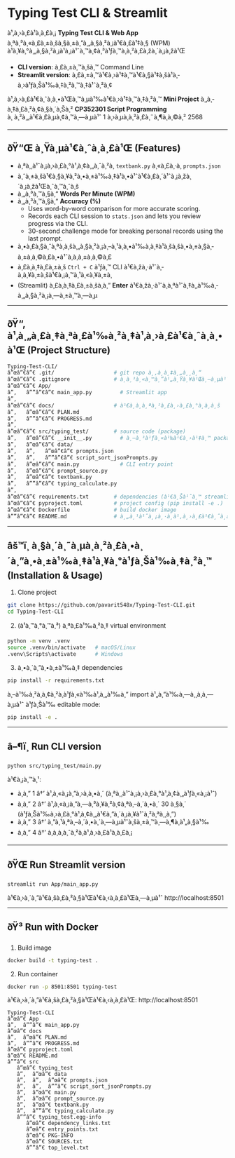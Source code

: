 ﻿# Typing Test CLI & Streamlit

à¹‚à¸›à¸£à¹à¸à¸£à¸¡ **Typing Test CLI & Web App** à¸ªà¸³à¸«à¸£à¸±à¸šà¸§à¸±à¸”à¸„à¸§à¸²à¸¡à¹€à¸£à¹‡à¸§ (WPM) à¹à¸¥à¸°à¸„à¸§à¸²à¸¡à¹à¸¡à¹ˆà¸™à¸¢à¸³à¹ƒà¸™à¸à¸²à¸£à¸žà¸´à¸¡à¸žà¹Œ  
- **CLI version**: à¸£à¸±à¸™à¸šà¸™ Command Line  
- **Streamlit version**: à¸£à¸±à¸™à¹€à¸›à¹‡à¸™à¹€à¸§à¹‡à¸šà¹à¸­à¸›à¹ƒà¸Šà¹‰à¸‡à¸²à¸™à¸‡à¹ˆà¸²à¸¢  

à¹‚à¸›à¸£à¹€à¸ˆà¸à¸•à¹Œà¸™à¸µà¹‰à¹€à¸›à¹‡à¸™à¸‡à¸²à¸™ **Mini Project** à¸‚à¸­à¸‡à¸£à¸²à¸¢à¸§à¸´à¸Šà¸² **CP352301 Script Programming** à¸ à¸²à¸„à¹€à¸£à¸µà¸¢à¸™à¸—à¸µà¹ˆ 1 à¸›à¸µà¸à¸²à¸£à¸¨à¸¶à¸à¸©à¸² 2568  

---

## ðŸ“Œ à¸Ÿà¸µà¹€à¸ˆà¸­à¸£à¹Œ (Features)
- à¸ªà¸¸à¹ˆà¸¡à¸›à¸£à¸°à¹‚à¸¢à¸„à¸ˆà¸²à¸ `textbank.py` à¸«à¸£à¸·à¸­ `prompts.json`
- à¸ˆà¸±à¸šà¹€à¸§à¸¥à¸²à¸•à¸±à¹‰à¸‡à¹à¸•à¹ˆà¹€à¸£à¸´à¹ˆà¸¡à¸žà¸´à¸¡à¸žà¹Œà¸ˆà¸™à¸ˆà¸š
- à¸„à¸³à¸™à¸§à¸“ **Words Per Minute (WPM)**
- à¸„à¸³à¸™à¸§à¸“ **Accuracy (%)**
  - Uses word-by-word comparison for more accurate scoring.
  - Records each CLI session to `stats.json` and lets you review progress via the CLI.
  - 30-second challenge mode for breaking personal records using the last prompt.
- à¸•à¸£à¸§à¸ˆà¸ªà¸­à¸šà¸„à¸§à¸²à¸¡à¸–à¸¹à¸à¸•à¹‰à¸­à¸‡à¹à¸šà¸šà¸•à¸±à¸§à¸­à¸±à¸à¸©à¸£à¸•à¹ˆà¸­à¸­à¸±à¸à¸©à¸£
- à¸£à¸­à¸‡à¸£à¸±à¸š `Ctrl + C` à¹ƒà¸™ CLI à¹€à¸žà¸·à¹ˆà¸­à¸à¸¥à¸±à¸šà¹€à¸¡à¸™à¸¹à¸«à¸¥à¸±à¸
- (Streamlit) à¸£à¸­à¸‡à¸£à¸±à¸šà¸à¸” **Enter** à¹€à¸žà¸·à¹ˆà¸­à¸ªà¹ˆà¸‡à¸‚à¹‰à¸­à¸„à¸§à¸²à¸¡à¸—à¸±à¸™à¸—à¸µ  

---

## ðŸ“‚ à¹‚à¸„à¸£à¸‡à¸ªà¸£à¹‰à¸²à¸‡à¹‚à¸›à¸£à¹€à¸ˆà¸à¸•à¹Œ (Project Structure)

```bash
Typing-Test-CLI/
â”œâ”€â”€ .git/                   # git repo à¸‚à¸­à¸‡à¸„à¸¸à¸“
â”œâ”€â”€ .gitignore              # à¸à¸³à¸«à¸™à¸”à¹„à¸Ÿà¸¥à¹Œà¸—à¸µà¹ˆà¹„à¸¡à¹ˆà¸•à¹‰à¸­à¸‡à¸à¸²à¸£ track
â”œâ”€â”€ App/
â”‚   â””â”€â”€ main_app.py         # Streamlit app
â”‚
â”œâ”€â”€ docs/                   # à¹€à¸­à¸à¸ªà¸²à¸£à¸›à¸£à¸°à¸à¸­à¸š
â”‚   â”œâ”€â”€ PLAN.md
â”‚   â””â”€â”€ PROGRESS.md
â”‚
â”œâ”€â”€ src/typing_test/        # source code (package)
â”‚   â”œâ”€â”€ __init__.py         # à¸—à¸³à¹ƒà¸«à¹‰à¹€à¸›à¹‡à¸™ package
â”‚   â”œâ”€â”€ data/
â”‚   â”‚   â”œâ”€â”€ prompts.json
â”‚   â”‚   â””â”€â”€ script_sort_jsonPrompts.py
â”‚   â”œâ”€â”€ main.py             # CLI entry point
â”‚   â”œâ”€â”€ prompt_source.py
â”‚   â”œâ”€â”€ textbank.py
â”‚   â””â”€â”€ typing_calculate.py
â”‚
â”œâ”€â”€ requirements.txt        # dependencies (à¹€à¸Šà¹ˆà¸™ streamlit)
â”œâ”€â”€ pyproject.toml          # project config (pip install -e .)
â”œâ”€â”€ Dockerfile              # build docker image
â””â”€â”€ README.md               # à¸„à¸¹à¹ˆà¸¡à¸·à¸­à¹‚à¸›à¸£à¹€à¸ˆà¸à¸•à¹Œ

```

---

## âš™ï¸ à¸§à¸´à¸˜à¸µà¸à¸²à¸£à¸•à¸´à¸”à¸•à¸±à¹‰à¸‡à¹à¸¥à¸°à¹ƒà¸Šà¹‰à¸‡à¸²à¸™ (Installation & Usage)
1. Clone project
```bash
git clone https://github.com/pavarit548x/Typing-Test-CLI.git
cd Typing-Test-CLI
```
2. (à¹à¸™à¸°à¸™à¸³) à¸ªà¸£à¹‰à¸²à¸‡ virtual environment
```bash
python -m venv .venv
source .venv/bin/activate   # macOS/Linux
.venv\Scripts\activate      # Windows
```
3. à¸•à¸´à¸”à¸•à¸±à¹‰à¸‡ dependencies
```bash
pip install -r requirements.txt
```
à¸–à¹‰à¸²à¸­à¸¢à¸²à¸à¹ƒà¸«à¹‰à¹‚à¸„à¹‰à¸” import à¹„à¸”à¹‰à¸—à¸¸à¸à¸—à¸µà¹ˆ à¹ƒà¸Šà¹‰ editable mode:
```bash
pip install -e .
```

---

## â–¶ï¸ Run CLI version
```bash
python src/typing_test/main.py
```
à¹€à¸¡à¸™à¸¹:

* à¸à¸” 1 â†’ à¹‚à¸«à¸¡à¸”à¸›à¸à¸•à¸´ (à¸ªà¸¸à¹ˆà¸¡à¸›à¸£à¸°à¹‚à¸¢à¸„à¹ƒà¸«à¸¡à¹ˆ)
* à¸à¸” 2 â†’ à¹‚à¸«à¸¡à¸”à¸—à¸³à¸¥à¸²à¸¢à¸ªà¸–à¸´à¸•à¸´ 30 à¸§à¸´ (à¹ƒà¸Šà¹‰à¸›à¸£à¸°à¹‚à¸¢à¸„à¹€à¸”à¸´à¸¡à¸¥à¹ˆà¸²à¸ªà¸¸à¸”)
* à¸à¸” 3 â†’ à¸”à¸¹à¸ªà¸–à¸´à¸•à¸´à¸—à¸µà¹ˆà¸šà¸±à¸™à¸—à¸¶à¸à¹„à¸§à¹‰
* à¸à¸” 4 â†’ à¸­à¸­à¸à¸ˆà¸²à¸à¹‚à¸›à¸£à¹à¸à¸£à¸¡


---

## ðŸŒ Run Streamlit version
```bash
streamlit run App/main_app.py
```
à¹€à¸›à¸´à¸”à¹€à¸šà¸£à¸²à¸§à¹Œà¹€à¸‹à¸­à¸£à¹Œà¸—à¸µà¹ˆ http://localhost:8501

---

## ðŸ³ Run with Docker
1. Build image
```bash
docker build -t typing-test .
```
2. Run container
```bash
docker run -p 8501:8501 typing-test
```
à¹€à¸›à¸´à¸”à¹€à¸šà¸£à¸²à¸§à¹Œà¹€à¸‹à¸­à¸£à¹Œ: http://localhost:8501

```
Typing-Test-CLI
â”œâ”€ App
â”‚  â””â”€ main_app.py
â”œâ”€ docs
â”‚  â”œâ”€ PLAN.md
â”‚  â””â”€ PROGRESS.md
â”œâ”€ pyproject.toml
â”œâ”€ README.md
â””â”€ src
   â”œâ”€ typing_test
   â”‚  â”œâ”€ data
   â”‚  â”‚  â”œâ”€ prompts.json
   â”‚  â”‚  â””â”€ script_sort_jsonPrompts.py
   â”‚  â”œâ”€ main.py
   â”‚  â”œâ”€ prompt_source.py
   â”‚  â”œâ”€ textbank.py
   â”‚  â””â”€ typing_calculate.py
   â””â”€ typing_test.egg-info
      â”œâ”€ dependency_links.txt
      â”œâ”€ entry_points.txt
      â”œâ”€ PKG-INFO
      â”œâ”€ SOURCES.txt
      â””â”€ top_level.txt

```



